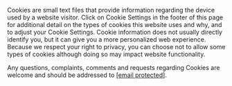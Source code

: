 Cookies are small text files that provide information regarding the device used by a website visitor. Click on Cookie Settings in the footer of this page for additional detail on the types of cookies this website uses and why, and to adjust your Cookie Settings. Cookie information does not usually directly identify you, but it can give you a more personalized web experience. Because we respect your right to privacy, you can choose not to allow some types of cookies although doing so may impact website functionality.

Any questions, complaints, comments and requests regarding Cookies are welcome and should be addressed to [\[email protected\]](https://www.kraken.com/cdn-cgi/l/email-protection).
